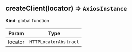 <a name="createClient"></a>

## createClient(locator) ⇒ <code>AxiosInstance</code>
**Kind**: global function  

| Param | Type |
| --- | --- |
| locator | <code>HTTPLocatorAbstract</code> | 

